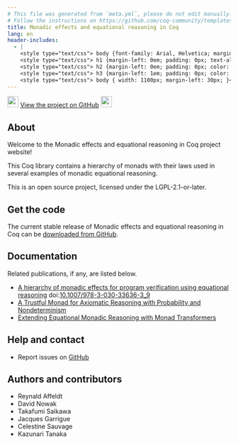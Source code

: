 ```yaml
---
# This file was generated from `meta.yml`, please do not edit manually.
# Follow the instructions on https://github.com/coq-community/templates to regenerate.
title: Monadic effects and equational reasoning in Coq
lang: en
header-includes:
  - |
    <style type="text/css"> body {font-family: Arial, Helvetica; margin-left: 5em; font-size: large;} </style>
    <style type="text/css"> h1 {margin-left: 0em; padding: 0px; text-align: center} </style>
    <style type="text/css"> h2 {margin-left: 0em; padding: 0px; color: #580909} </style>
    <style type="text/css"> h3 {margin-left: 1em; padding: 0px; color: #C05001;} </style>
    <style type="text/css"> body { width: 1100px; margin-left: 30px; }</style>
---
```


<div style="text-align:left"><img src="https://github.githubassets.com/images/modules/logos_page/Octocat.png" height="25" style="border:0px">
<a href="https://github.com/affeldt-aist/monae">View the project on GitHub</a>
<img src="https://github.githubassets.com/images/modules/logos_page/Octocat.png" height="25" style="border:0px"></div>

## About

Welcome to the Monadic effects and equational reasoning in Coq project website!

This Coq library contains a hierarchy of monads with their laws used
in several examples of monadic equational reasoning.

This is an open source project, licensed under the LGPL-2.1-or-later.

## Get the code

The current stable release of Monadic effects and equational reasoning in Coq can be [downloaded from GitHub](https://github.com/affeldt-aist/monae/releases).

## Documentation


Related publications, if any, are listed below.

- [A hierarchy of monadic effects for program verification using equational reasoning](https://staff.aist.go.jp/reynald.affeldt/documents/monae.pdf) doi:[10.1007/978-3-030-33636-3_9](https://doi.org/10.1007/978-3-030-33636-3_9)
- [A Trustful Monad for Axiomatic Reasoning with Probability and Nondeterminism](https://arxiv.org/abs/2003.09993) 
- [Extending Equational Monadic Reasoning with Monad Transformers](https://arxiv.org/abs/2011.03463) 

## Help and contact

- Report issues on [GitHub](https://github.com/affeldt-aist/monae/issues)

## Authors and contributors

- Reynald Affeldt
- David Nowak
- Takafumi Saikawa
- Jacques Garrigue
- Celestine Sauvage
- Kazunari Tanaka

